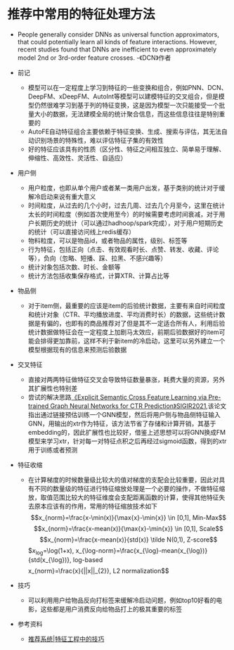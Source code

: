 # 推荐中常用的特征处理方法

- People generally consider DNNs as universal function approximators, that could potentially learn all kinds of feature interactions. However, recent studies found that DNNs are inefficient to even approximately model 2nd or 3rd-order feature crosses. -《DCN》作者

- 前记
    - 模型可以在一定程度上学习到特征的一些变换和组合，例如PNN、DCN、DeepFM、xDeepFM、AutoInt等模型可以建模特征的交叉组合，但是模型仍然很难学习到基于列的特征变换，这是因为模型一次只能接受一个批量大小的数据，无法建模全局的统计聚合信息，而这些信息往往是特别重要的
    - AutoFE自动特征组合主要依赖于特征变换、生成、搜索与评估，其无法自动识别场景的特殊性，难以评估特征子集的有效性
    - 好的特征应该具有的性质（区分性、特征之间相互独立、简单易于理解、伸缩性、高效性、灵活性、自适应）

- 用户侧
    - 用户粒度，也即从单个用户或者某一类用户出发，基于类别的统计对于缓解冷启动来说有重大意义
    - 时间粒度，从过去的几个小时，过去几周、过去几个月至今，这里在统计太长的时间粒度（例如首次使用至今）的时候需要考虑时间衰减，对于用户长期历史的统计（可以通过hadhoop/spark完成），对于用户短期历史的统计（可以直接访问线上redis缓存）
    - 物料粒度，可以是物品id，或者物品的属性，级别、标签等
    - 行为特征，包括正向（点击、有效观看时长、点赞、转发、收藏、评论等），负向（忽略、短播、踩、拉黑、不感兴趣等）
    - 统计对象包括次数、时长、金额等
    - 统计方法包括收集保存格式，计算XTR、计算占比等

- 物品侧
    - 对于item侧，最重要的应该是item的后验统计数据，主要有来自时间粒度和统计对象（CTR、平均播放进度、平均消费时长）的数据，这些统计数据是有偏的，也即有的商品推荐对了但是其不一定适合所有人，利用后验统计数据做特征会在一定程度上加剧马太效应，前期后验数据好的item可能会排得更加靠前，这样不利于新item的冷启动，这里可以另外建立一个模型根据现有的信息来预测后验数据

- 交叉特征
    - 直接对两两特征做特征交叉会导致特征数量暴涨，耗费大量的资源，另外其扩展性也特别差
    - 尝试的解决思路[《Explicit Semantic Cross Feature Learning via Pre-trained Graph Neural Networks for CTR Prediction》SIGIR2021](https://arxiv.org/pdf/2105.07752.pdf),该论文指出通过链接预估训练一个GNN模型，然后将用户侧与物品侧特征输入GNN，用输出的xtr作为特征，该方法节省了存储和计算开销，其基于embedding的，因此扩展性也比较好，借鉴上述思想可以将GNN换成FM模型来学习xtr，针对每一对特征点积之后再经过sigmoid函数，得到的xtr用于训练或者预测
- 特征收缩
    - 在计算梯度的时候数量级比较大的值对梯度的支配会比较重要，因此对具有不同的数量级的特征进行特征缩放处理是一个必要的操作，不做特征缩放，取值范围比较大的特征维度会支配距离函数的计算，使得其他特征失去原本应该有的作用，常用的特征缩放技术如下
    $$x_{norm}=\frac{x-\min(x)}{\max{x}-\min{x}} \in [0,1], Min-Max$$
    $$x_{norm}=\frac{x-mean(x)}{\max{x}-\min{x}} \in [0,1], Scale$$
    $$x_{norm}=\frac{x-mean(x)}{std(x)} \tilde N(0,1), Z-score$$
    $$x_{\log}=$\log(1+x), x_{\log-norm}=\frac{x_{\log}-mean(x_{\log})}{std(x_{\log})}, log-based$$
    $$x_{norm}=\frac{x}{||x||_{2}}, L2 normalization$$


- 技巧
    - 可以利用用户给物品反向打标签来缓解冷启动问题，例如top10好看的电影，这些都是用户消费反向给物品打上的极其重要的标签


- 参考资料
    - [推荐系统|特征工程中的技巧](https://mp.weixin.qq.com/s/SBeN0KKVJEroyzIsto04ig)

